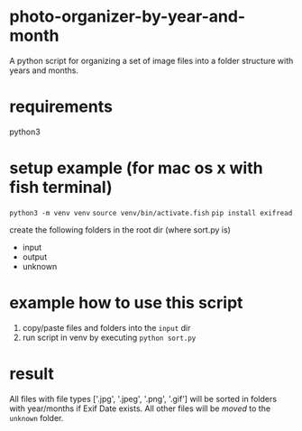 # photo-organizer-by-year-and-month
A python script for organizing a set of image files into a folder structure with years and months.

# requirements
python3

# setup example (for mac os x with fish terminal)
`python3 -m venv venv`
`source venv/bin/activate.fish`
`pip install exifread`

create the following folders in the root dir (where sort.py is)
- input
- output
- unknown

# example how to use this script
1. copy/paste files and folders into the `input` dir
2. run script in venv by executing `python sort.py`

# result
All files with file types ['.jpg', '.jpeg', '.png', '.gif']
will be sorted in folders with year/months if Exif Date exists.
All other files will be _moved_ to the `unknown` folder.
